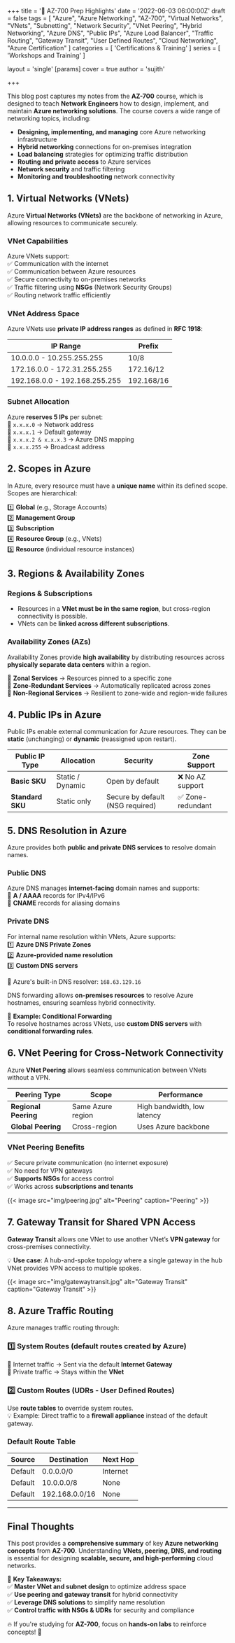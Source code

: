 +++
title = '📘 AZ-700 Prep Highlights'
date = '2022-06-03 06:00:00Z'
draft = false
tags = [
  "Azure",
  "Azure Networking",
  "AZ-700",
  "Virtual Networks",
  "VNets",
  "Subnetting",
  "Network Security",
  "VNet Peering",
  "Hybrid Networking",
  "Azure DNS",
  "Public IPs",
  "Azure Load Balancer",
  "Traffic Routing",
  "Gateway Transit",
  "User Defined Routes",
  "Cloud Networking",
  "Azure Certification"
]
categories = [ 'Certifications & Training' ]
series = [ 'Workshops and Training' ]

layout = 'single'
[params]
    cover = true
    author = 'sujith'
    
+++

This blog post captures my notes from the **AZ-700** course, which is designed to teach **Network Engineers** how to design, implement, and maintain **Azure networking solutions**. The course covers a wide range of networking topics, including:

- **Designing, implementing, and managing** core Azure networking infrastructure  
- **Hybrid networking** connections for on-premises integration  
- **Load balancing** strategies for optimizing traffic distribution  
- **Routing and private access** to Azure services  
- **Network security** and traffic filtering  
- **Monitoring and troubleshooting** network connectivity  

## **1. Virtual Networks (VNets)**

Azure **Virtual Networks (VNets)** are the backbone of networking in Azure, allowing resources to communicate securely.  

### **VNet Capabilities**  
Azure VNets support:  
✅ Communication with the internet  
✅ Communication between Azure resources  
✅ Secure connectivity to on-premises networks  
✅ Traffic filtering using **NSGs** (Network Security Groups)  
✅ Routing network traffic efficiently  

### **VNet Address Space**  
Azure VNets use **private IP address ranges** as defined in **RFC 1918**:  

| IP Range | Prefix |  
|----------|--------|  
| 10.0.0.0 - 10.255.255.255 | 10/8 |  
| 172.16.0.0 - 172.31.255.255 | 172.16/12 |  
| 192.168.0.0 - 192.168.255.255 | 192.168/16 |  

### **Subnet Allocation**  
Azure **reserves 5 IPs** per subnet:  
🔹 `x.x.x.0` → Network address  
🔹 `x.x.x.1` → Default gateway  
🔹 `x.x.x.2 & x.x.x.3` → Azure DNS mapping  
🔹 `x.x.x.255` → Broadcast address  

## **2. Scopes in Azure**  

In Azure, every resource must have a **unique name** within its defined scope. Scopes are hierarchical:  

1️⃣ **Global** (e.g., Storage Accounts)  
2️⃣ **Management Group**  
3️⃣ **Subscription**  
4️⃣ **Resource Group** (e.g., VNets)  
5️⃣ **Resource** (individual resource instances)  

## **3. Regions & Availability Zones**  

### **Regions & Subscriptions**  
- Resources in a **VNet must be in the same region**, but cross-region connectivity is possible.  
- VNets can be **linked across different subscriptions**.  

### **Availability Zones (AZs)**  
Availability Zones provide **high availability** by distributing resources across **physically separate data centers** within a region.  

🔹 **Zonal Services** → Resources pinned to a specific zone  
🔹 **Zone-Redundant Services** → Automatically replicated across zones  
🔹 **Non-Regional Services** → Resilient to zone-wide and region-wide failures  

## **4. Public IPs in Azure**  

Public IPs enable external communication for Azure resources. They can be **static** (unchanging) or **dynamic** (reassigned upon restart).  

| **Public IP Type** | **Allocation** | **Security** | **Zone Support** |  
|--------------------|--------------|-------------|----------------|  
| **Basic SKU** | Static / Dynamic | Open by default | ❌ No AZ support |  
| **Standard SKU** | Static only | Secure by default (NSG required) | ✅ Zone-redundant |  

## **5. DNS Resolution in Azure**  

Azure provides both **public and private DNS services** to resolve domain names.  

### **Public DNS**  
Azure DNS manages **internet-facing** domain names and supports:  
🔹 **A / AAAA** records for IPv4/IPv6  
🔹 **CNAME** records for aliasing domains  

### **Private DNS**  
For internal name resolution within VNets, Azure supports:  
1️⃣ **Azure DNS Private Zones**  
2️⃣ **Azure-provided name resolution**  
3️⃣ **Custom DNS servers**  

🔹 Azure's built-in DNS resolver: `168.63.129.16`  

DNS forwarding allows **on-premises resources** to resolve Azure hostnames, ensuring seamless hybrid connectivity.  

📌 **Example: Conditional Forwarding**  
To resolve hostnames across VNets, use **custom DNS servers** with **conditional forwarding rules**.  

## **6. VNet Peering for Cross-Network Connectivity**  

Azure **VNet Peering** allows seamless communication between VNets without a VPN.  

| **Peering Type** | **Scope** | **Performance** |  
|-----------------|----------|--------------|  
| **Regional Peering** | Same Azure region | High bandwidth, low latency |  
| **Global Peering** | Cross-region | Uses Azure backbone |  

### **VNet Peering Benefits**  
✅ Secure private communication (no internet exposure)  
✅ No need for VPN gateways  
✅ **Supports NSGs** for access control  
✅ Works across **subscriptions and tenants**  

{{< image src="img/peering.jpg" alt="Peering" caption="Peering" >}}

## **7. Gateway Transit for Shared VPN Access**  

**Gateway Transit** allows one VNet to use another VNet’s **VPN gateway** for cross-premises connectivity.  

💡 **Use case**: A hub-and-spoke topology where a single gateway in the hub VNet provides VPN access to multiple spokes.  

{{< image src="img/gatewaytransit.jpg" alt="Gateway Transit" caption="Gateway Transit" >}} 

## **8. Azure Traffic Routing**  

Azure manages traffic routing through:  

### **1️⃣ System Routes** (default routes created by Azure)  
🔹 Internet traffic → Sent via the default **Internet Gateway**  
🔹 Private traffic → Stays within the **VNet**  

### **2️⃣ Custom Routes (UDRs - User Defined Routes)**  
Use **route tables** to override system routes.  
💡 Example: Direct traffic to a **firewall appliance** instead of the default gateway.  

### **Default Route Table**  

| **Source** | **Destination** | **Next Hop** |  
|-----------|--------------|------------|  
| Default | 0.0.0.0/0 | Internet |  
| Default | 10.0.0.0/8 | None |  
| Default | 192.168.0.0/16 | None |  

---

## **Final Thoughts**  

This post provides a **comprehensive summary** of key **Azure networking concepts** from **AZ-700**. Understanding **VNets, peering, DNS, and routing** is essential for designing **scalable, secure, and high-performing** cloud networks.  

📌 **Key Takeaways:**  
✅ **Master VNet and subnet design** to optimize address space  
✅ **Use peering and gateway transit** for hybrid connectivity  
✅ **Leverage DNS solutions** to simplify name resolution  
✅ **Control traffic with NSGs & UDRs** for security and compliance  

🔥 If you're studying for **AZ-700**, focus on **hands-on labs** to reinforce concepts! 🚀  